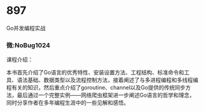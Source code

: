# 897
Go并发编程实战
### 微:NoBug1024 


课程介绍：

本书首先介绍了Go语言的优秀特性、安装设置方法、工程结构、标准命令和工具、语法基础、数据类型以及流程控制方法，接着阐述了与多进程编程和多线程编程有关的知识，然后重点介绍了goroutine、channel以及Go提供的传统同步方法，最后通过一个完整实例——网络爬虫框架进一步阐述Go语言的哲学和理念，同时分享作者在多年编程生涯中的一些见解和感悟。
